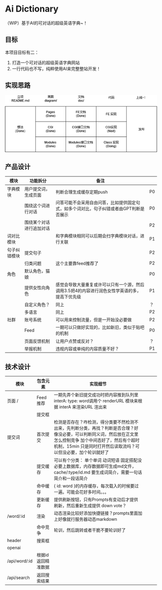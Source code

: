 # Ai Dictionary
（WIP）基于AI的可对话的超级英语字典~！

## 目标

本项目目标有二：

1. 打造一个可对话的超级英语字典网站
2. 一行代码也不写，纯粹使用AI来完整整站开发！

## 实现思路

![](diagram/aidict-process.drawio.png)

## 产品设计

| 模块         | 功能拆分                 | 备注                                                         |      |
| ------------ | ------------------------ | ------------------------------------------------------------ | ---- |
| 字典模块     | 用户提交词，生成页面     | 判断合理生成缓存定期push                                     | P0   |
|              | 围绕这个词进行对话       | 问答可能不会采用自由问答，比如提供固定句式，如多个词对比，句子纠错或者由GPT判断是否展示 | P0   |
|              | 围绕某个对话进行追加对话 |                                                              | P2   |
| 词对比模块   |                          | 和字典模块相同可以后期会扫字典模块对话，进行关联             | P1   |
| 句子纠错模块 | 提交句子                 |                                                              | P2   |
|              | 归类问题                 | 这个主要靠feed推荐了                                         | P2   |
| 角色         | 默认角色，猫娘           |                                                              | P0   |
|              | 提供女性向角色           | 感觉会导致大量重复或许可以只有一个源，然后调用3.5把4的内容进行润色女性学英语的多，提高下优先级 | P1   |
|              | 自定义角色？             | 同上                                                         | ？   |
|              | 多语言                   | 同上                                                         | P2   |
| 社群         | 账号系统                 | 可以用来控制流量，但是一开始没必要做                         | P2   |
|              | Feed                     | 一期可以只做好实现的，比如新旧，类似于贴吧的机制             | P0   |
|              | 页面反馈机制             | 让用户点赞或反对？                                           | ？   |
|              | 举报机制                 | 违规内容或单纯的内容质量不好？                               | P1   |

## 技术设计

| 模块          | 包含元素           | 实现细节                                                     |      |      |      |
| ------------- | ------------------ | ------------------------------------------------------------ | ---- | ---- | ---- |
| 页面 /        | Feed 推荐          | 一期先弄个新旧提交成功时把内容推到队列里 interA: type: word调用个 renderURL 模块来根据 interA 来渲染URL 渲出来<a> |      |      |      |
|               | 提交框             |                                                              |      |      |      |
| 提交词        | 首次提交           | 检测是否存在？咋检测，得分类要不然检测不出来，先判断分类，再找？判断是否合理？好像没必要，可以判断同义词，然后放在正文里怎么控制竞争 加个中间态好了，然后有个超时机制，15min 只是同时打开然后读取流吗？可以但没必要，加个轮训就好了 |      |      |      |
|               | 提交缓存           | 可以有个分类： 单个单词 动词短语 固定搭配没必要上数据库，内存数据即可生成md文件，cache/:type/id.md 要生成词简介，需要一句话简介和一段话简介 |      |      |      |
|               | 命中缓存           | { id: word }的内存缓存，每次载入的时候要过一遍。可能会花好多时间。。。 |      |      |      |
|               | 更新缓存           | 提供刷新按钮，只有Prompts有变动后才提供刷新，然后重新生成提供 down vote？ |      |      |      |
| /word/:id     | 渲染               | 动态渲染比较好添加快捷链接？prompts里面加上好像就行服务器动态markdown |      |      |      |
|               | 命中竞争           | 轮训，然后跳转或者干脆不要轮训好了                           |      |      |      |
| header        | 搜索框             |                                                              |      |      |      |
| openai        |                    |                                                              |      |      |      |
| /api/word/:id | 根据id返回精准数据 |                                                              |      |      |      |
| /api/search   | 返回搜索结果       |                                                              |      |      |      |

 

